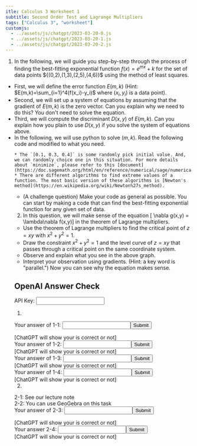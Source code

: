 ```yaml
---
itle: Calculus 3 Worksheet 1
subtitle: Second Order Test and Lagrange Multipliers
tags: ["Calculus 3", "worksheet"]
customjs:
  - ../assets/js/chatgpt/2023-03-20-0.js
  - ../assets/js/chatgpt/2023-03-20-1.js
  - ../assets/js/chatgpt/2023-03-20-2.js
---
```

1. In the following, we will guide you step-by-step through the process of finding the best-fitting exponential function $f(x) = e^{mx} + k$ for the set of data points $\{(0,2),(1,3),(2,5),(4,6)}\$ using the method of least squares.
  * First, we will define the error function $E(m,k)$ (Hint: $E(m,k)=\sum_{i=1}^4(f(x_i)-y_i)$ where $(x_i,y_i)$ is a data point).
  * Second, we will set up a system of equations by assuming that the gradient of $E(m,k)$ is the zero vector. Can you explain why we need to do this? You don't need to solve the equation.
  * Third, we will compute the discriminant $D(x,y)$ of $E(m,k)$. Can you explain how you plain to use $D(x,y)$ if you solve the system of equations above.
  * In the following, we will use python to solve $(m,k)$. Read the following code and modified to what you need. 
    <div class="sage">
      <script type="text/x-sage">
vars = var('x y z')                             # tell your computer to set x, y, and z to be variable
f = 100*(y-x^2)^2+(1-x)^2+100*(z-y^2)^2+(1-y)^2 # set-up functions
minimize(f, [0.1, 0.3, 0.4])                    # find (a,b,c) such that f(a,b,c) is a minimum of $f$.  
      </script>
    </div>

    * The `[0.1, 0.3, 0.4]` is some randomly pick initial value. And, we can randomly choice one in this situation. For more details about `minimize`, please refer to this [document](https://doc.sagemath.org/html/en/reference/numerical/sage/numerical/optimize.html#sage.numerical.optimize.minimize).
    * There are different algorithms to find extreme values of a function. The most basic version of these algorithms is [Newton's method](https://en.wikipedia.org/wiki/Newton%27s_method).
  * (A challenge question) Make your code as general as possible. You can start by making a code that can find the best-fitting exponential function for any given set of data.

2. In this question, we will make sense of the equation
[ \nabla g(x,y) = \lambda\nabla f(x,y)]
in the theorem of Lagrange multipliers.

  * Use the theorem of Lagrange multipliers to find the critical point of $z=xy$ with $x^2+y^2=1$.
  * Draw the constraint $x^2+y^2=1$ and the level curve of $z=xy$ that passes through a critical point on the same coordinate system.
  * Observe and explain what you see in the above graph.
  * Interpret your observation using gradients. (Hint: a key word is "parallel.") Now you can see why the equation makes sense.

## OpenAI Answer Check
<label for="api-key">API Key:</label>
<input type="text" id="api-key" name="api-key">

1. 
  Your answer of 1-1: <input type="text" id="1-1" name='1-1'><button onclick="openai_0()">Submit</button><br>
  <div id="result-box-1-1">[ChatGPT will show your is correct or not]</div>
  Your answer of 1-2: <input type="text" id="1-2" name='1-2'><button onclick="openai_1()">Submit</button><br>
  <div id="result-box-1-2">[ChatGPT will show your is correct or not]</div>
  Your answer of 1-3: <input type="text" id="1-3" name='1-3'><button onclick="openai_2()">Submit</button><br>
  <div id="result-box-1-3">[ChatGPT will show your is correct or not]</div>
  Your answer of 1-4: <input type="text" id="1-4" name='1-4'><button onclick="check4()">Submit</button><br>
  <div id="result-box-1-4">[ChatGPT will show your is correct or not]</div>

2. 
  2-1: See our lecture note<br>
  2-2: You can use GeoGebra on this task<br>
  Your answer of 2-3: <input type="text" id="2-3" name='2-3'><button onclick="openai_3()">Submit</button><br>
  <div id="result-box-2-3">[ChatGPT will show your is correct or not]</div>
  Your answer 2-4: <input type="text" id="2-4" name='2-4'><button onclick="openai_4()">Submit</button>
  <div id="result-box-2-4">[ChatGPT will show your is correct or not]</div>

